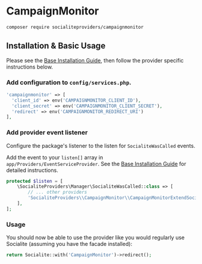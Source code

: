 # CampaignMonitor

```bash
composer require socialiteproviders/campaignmonitor
```

## Installation & Basic Usage

Please see the [Base Installation Guide](https://socialiteproviders.com/usage/), then follow the provider specific instructions below.

### Add configuration to `config/services.php`.

```php
'campaignmonitor' => [    
  'client_id' => env('CAMPAIGNMONITOR_CLIENT_ID'),  
  'client_secret' => env('CAMPAIGNMONITOR_CLIENT_SECRET'),  
  'redirect' => env('CAMPAIGNMONITOR_REDIRECT_URI') 
],
```

### Add provider event listener

Configure the package's listener to the listen for `SocialiteWasCalled` events. 

Add the event to your `listen[]` array  in `app/Providers/EventServiceProvider`. See the [Base Installation Guide](https://socialiteproviders.com/usage/) for detailed instructions.

```php
protected $listen = [
    \SocialiteProviders\Manager\SocialiteWasCalled::class => [
        // ... other providers
        'SocialiteProviders\\CampaignMonitor\\CampaignMonitorExtendSocialite@handle',
    ],
];
```

### Usage

You should now be able to use the provider like you would regularly use Socialite (assuming you have the facade installed):

```php
return Socialite::with('CampaignMonitor')->redirect();
```
